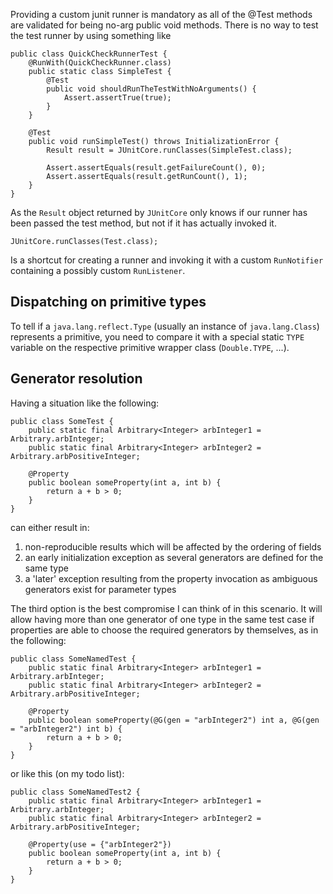 Providing a custom junit runner is mandatory as all of the @Test methods are
validated for being no-arg public void methods.
There is no way to test the test runner by using something like

    public class QuickCheckRunnerTest {
        @RunWith(QuickCheckRunner.class)
        public static class SimpleTest {
            @Test
            public void shouldRunTheTestWithNoArguments() {
                Assert.assertTrue(true);
            }
        }

        @Test
        public void runSimpleTest() throws InitializationError {
            Result result = JUnitCore.runClasses(SimpleTest.class);

            Assert.assertEquals(result.getFailureCount(), 0);
            Assert.assertEquals(result.getRunCount(), 1);
        }
    }

As the `Result` object returned by `JUnitCore` only knows if our runner has
been passed the test method, but not if it has actually invoked it.

    JUnitCore.runClasses(Test.class);

Is a shortcut for creating a runner and invoking it with a custom `RunNotifier`
containing a possibly custom `RunListener`.

## Dispatching on primitive types
To tell if a `java.lang.reflect.Type` (usually an instance of
`java.lang.Class`) represents a primitive, you need to compare it with a
special static `TYPE` variable on the respective primitive wrapper class
(`Double.TYPE`, ...).

## Generator resolution
Having a situation like the following:

    public class SomeTest {
        public static final Arbitrary<Integer> arbInteger1 = Arbitrary.arbInteger;
        public static final Arbitrary<Integer> arbInteger2 = Arbitrary.arbPositiveInteger;

        @Property
        public boolean someProperty(int a, int b) {
            return a + b > 0;
        }
    }

can either result in:
1. non-reproducible results which will be affected by the ordering of fields
2. an early initialization exception as several generators are defined for the same type
3. a 'later' exception resulting from the property invocation as ambiguous
   generators exist for parameter types

The third option is the best compromise I can think of in this scenario. It
will allow having more than one generator of one type in the same test case if
properties are able to choose the required generators by themselves, as in the
following:

    public class SomeNamedTest {
        public static final Arbitrary<Integer> arbInteger1 = Arbitrary.arbInteger;
        public static final Arbitrary<Integer> arbInteger2 = Arbitrary.arbPositiveInteger;

        @Property
        public boolean someProperty(@G(gen = "arbInteger2") int a, @G(gen = "arbInteger2") int b) {
            return a + b > 0;
        }
    }

or like this (on my todo list):

    public class SomeNamedTest2 {
        public static final Arbitrary<Integer> arbInteger1 = Arbitrary.arbInteger;
        public static final Arbitrary<Integer> arbInteger2 = Arbitrary.arbPositiveInteger;

        @Property(use = {"arbInteger2"})
        public boolean someProperty(int a, int b) {
            return a + b > 0;
        }
    }
